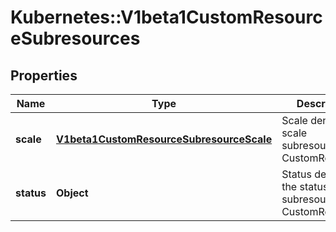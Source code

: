 # Kubernetes::V1beta1CustomResourceSubresources

## Properties
Name | Type | Description | Notes
------------ | ------------- | ------------- | -------------
**scale** | [**V1beta1CustomResourceSubresourceScale**](V1beta1CustomResourceSubresourceScale.md) | Scale denotes the scale subresource for CustomResources | [optional] 
**status** | **Object** | Status denotes the status subresource for CustomResources | [optional] 


